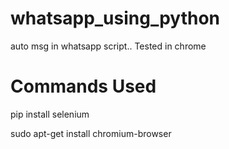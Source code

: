 # whatsapp_using_python
auto msg in whatsapp script..
Tested in chrome 
# Commands Used

pip install selenium

sudo apt-get install chromium-browser
